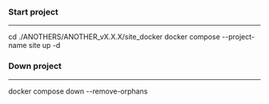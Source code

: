 ### Start project
---
cd ./ANOTHERS/ANOTHER_vX.X.X/site_docker
docker compose --project-name site up -d

### Down project
---
docker compose down --remove-orphans
